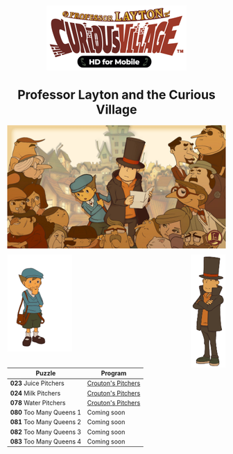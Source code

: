 <p align="center">
  <img align="center" src="assets/professor-layton-curious-village.png" />
</p>

<h1 align="center">
  Professor Layton and the Curious Village
</h1>

<p align="center">
  <img align="center" src="assets/Dm16reqUYAAP5dr.jpeg" />
</p>

<p align="center">
  <img align="left" width="150px" src="assets/MicrosoftTeams-image.png" />
  <img align="right" width="80px" src="assets/HershelLayton.png" />
</p>

| Puzzle | Program |
| ------ | ------ |
| **023** Juice Pitchers | [Crouton's Pitchers][Pitchers] |
| **024** Milk Pitchers | [Crouton's Pitchers][Pitchers] |
| **078** Water Pitchers | [Crouton's Pitchers][Pitchers] |
| **080** Too Many Queens 1 | Coming soon |
| **081** Too Many Queens 2 | Coming soon |
| **082** Too Many Queens 3 | Coming soon |
| **083** Too Many Queens 4 | Coming soon |


[Pitchers]: <https://github.com/Ocarina588/Professor_Layton_CV--Croutons_Pitchers/tree/main/Croutons_Pitchers>

